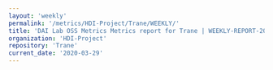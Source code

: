 ```yaml
---
layout: 'weekly'
permalink: '/metrics/HDI-Project/Trane/WEEKLY/'
title: 'DAI Lab OSS Metrics Metrics report for Trane | WEEKLY-REPORT-2020-03-29'
organization: 'HDI-Project'
repository: 'Trane'
current_date: '2020-03-29'
---
```

